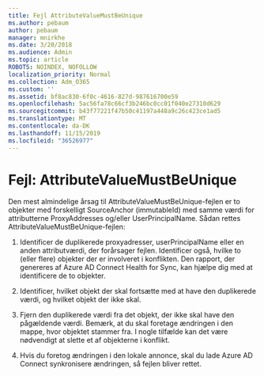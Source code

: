 ```yaml
---
title: Fejl AttributeValueMustBeUnique
ms.author: pebaum
author: pebaum
manager: mnirkhe
ms.date: 3/20/2018
ms.audience: Admin
ms.topic: article
ROBOTS: NOINDEX, NOFOLLOW
localization_priority: Normal
ms.collection: Adm_O365
ms.custom: ''
ms.assetid: bf8ac830-6f0c-4616-827d-987616700e59
ms.openlocfilehash: 5ac56fa78c66cf3b246bc0cc01f040e27310d629
ms.sourcegitcommit: b43f77221f47b50c41197a448a9c26c423ce1ad5
ms.translationtype: MT
ms.contentlocale: da-DK
ms.lasthandoff: 11/15/2019
ms.locfileid: "36526977"
---
```

# <a name="error-attributevaluemustbeunique"></a>Fejl: AttributeValueMustBeUnique

Den mest almindelige årsag til AttributeValueMustBeUnique-fejlen er to objekter med forskelligt SourceAnchor (immutableId) med samme værdi for attributterne ProxyAddresses og/eller UserPrincipalName. Sådan rettes AttributeValueMustBeUnique-fejlen:
  
1. Identificer de duplikerede proxyadresser, userPrincipalName eller en anden attributværdi, der forårsager fejlen. Identificer også, hvilke to (eller flere) objekter der er involveret i konflikten. Den rapport, der genereres af Azure AD Connect Health for Sync, kan hjælpe dig med at identificere de to objekter.
    
2. Identificer, hvilket objekt der skal fortsætte med at have den duplikerede værdi, og hvilket objekt der ikke skal.
    
3. Fjern den duplikerede værdi fra det objekt, der ikke skal have den pågældende værdi. Bemærk, at du skal foretage ændringen i den mappe, hvor objektet stammer fra. I nogle tilfælde kan det være nødvendigt at slette et af objekterne i konflikt.
    
4. Hvis du foretog ændringen i den lokale annonce, skal du lade Azure AD Connect synkronisere ændringen, så fejlen bliver rettet.
    

